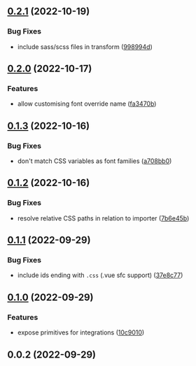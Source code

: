 

## [0.2.1](https://github.com/unjs/fontaine/compare/0.2.0...0.2.1) (2022-10-19)


### Bug Fixes

* include sass/scss files in transform ([998994d](https://github.com/unjs/fontaine/commit/998994d7fa9a5b45127c6d88ee877f878e298568))

## [0.2.0](https://github.com/unjs/fontaine/compare/0.1.3...0.2.0) (2022-10-17)


### Features

* allow customising font override name ([fa3470b](https://github.com/unjs/fontaine/commit/fa3470bdf2c8c05c340b13a6316b84d38f360de4))

## [0.1.3](https://github.com/unjs/fontaine/compare/0.1.2...0.1.3) (2022-10-16)


### Bug Fixes

* don't match CSS variables as font families ([a708bb0](https://github.com/unjs/fontaine/commit/a708bb07ccc48f385c67ccc3b1eed280d8ee47fc))

## [0.1.2](https://github.com/unjs/fontaine/compare/0.1.1...0.1.2) (2022-10-16)


### Bug Fixes

* resolve relative CSS paths in relation to importer ([7b6e45b](https://github.com/unjs/fontaine/commit/7b6e45b248c0212325c28cf78f1fc829b667a017))

## [0.1.1](https://github.com/unjs/fontaine/compare/0.1.0...0.1.1) (2022-09-29)

### Bug Fixes

- include ids ending with `.css` (.vue sfc support) ([37e8c77](https://github.com/unjs/fontaine/commit/37e8c77c8b8ce7f83df2d1bbe0e95b3aee2404ac))

## [0.1.0](https://github.com/unjs/fontaine/compare/0.0.2...0.1.0) (2022-09-29)

### Features

- expose primitives for integrations ([10c9010](https://github.com/unjs/fontaine/commit/10c90108565fa9a6bdc19acd9e7a94790648f07e))

## 0.0.2 (2022-09-29)
